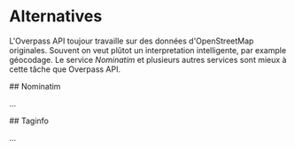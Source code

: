 Alternatives
============

L'Overpass API toujour travaille sur des données d'OpenStreetMap originales.
Souvent on veut plûtot un interpretation intelligente, par example géocodage.
Le service _Nominatim_ et plusieurs autres services sont mieux à cette tâche que Overpass API.

<a name="nominatim"/>
## Nominatim

...
<!--
!-- [Nominatim](https://wiki.openstreetmap.org/wiki/Nominatim) --

!--
Es gibt aber genug Beispiele, bei denen schon der Name das richtige Objekt liefert ...

    nwr[name="Kölner Dom"];
    out geom;

... oder zumindest der Name zusammen mit einer Ortsangabe:

    area[name="Paris"];
    nwr[name="Tour Eiffel"](area);
    out geom;


...

[](https://overpass-turbo.eu/?lat=51.84&lon=12.23&zoom=12&Q=)

    nwr["addr:street"="Bauhausstraße"]
      ["addr:housenumber"="6"]
      ["addr:postcode"="06846"]
      ["addr:city"="Dessau-Roßlau"];
    out geom;
--
-->

<a name="taginfo"/>
## Taginfo

...
